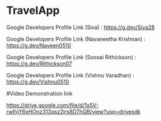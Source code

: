 # TravelApp

Google Developers Profile Link (Siva) : https://g.dev/Siva28

Google Developers Profile Link (Navaneetha Krishnan) : https://g.dev/Naveen0510

Google Developers Profile Link (Soosai Rithickson) : https://g.dev/Rithickson07

Google Developers Profile Link (Vishnu Varadhan) : https://g.dev/Vishnu0510

#Video Demonstration link 

https://drive.google.com/file/d/1x5V-rwIhjY6xHOnz313qsz2jrs8D7hQB/view?usp=drivesdk
